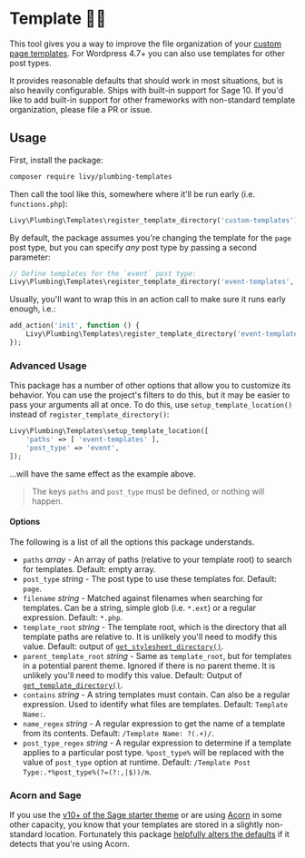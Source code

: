 # Template 👩‍🔧

This tool gives you a way to improve the file organization of your [custom page templates](https://developer.wordpress.org/themes/template-files-section/page-template-files/#creating-custom-page-templates-for-global-use). For Wordpress 4.7+ you can also use templates for other post types.

It provides reasonable defaults that should work in most situations, but is also heavily configurable. Ships with built-in support for Sage 10. If you'd like to add built-in support for other frameworks with non-standard template organization, please file a PR or issue.

## Usage

First, install the package:

```bash
composer require livy/plumbing-templates
```

Then call the tool like this, somewhere where it'll be run early (i.e. `functions.php`):

```php
Livy\Plumbing\Templates\register_template_directory('custom-templates');
```

By default, the package assumes you're changing the template for the `page` post type, but you can specify _any_ post type by passing a second parameter:

```php
// Define templates for the `event` post type:
Livy\Plumbing\Templates\register_template_directory('event-templates', 'event');
```

Usually, you'll want to wrap this in an action call to make sure it runs early enough, i.e.:

```php
add_action('init', function () {
    Livy\Plumbing\Templates\register_template_directory('event-templates', 'event');
});
```

### Advanced Usage

This package has a number of other options that allow you to customize its behavior. You can use the project's filters to do this, but it may be easier to pass your arguments all at once. To do this, use `setup_template_location()` instead of `register_template_directory()`:

```php
Livy\Plumbing\Templates\setup_template_location([
    'paths' => [ 'event-templates' ],
    'post_type' => 'event',
]);
```
...will have the same effect as the example above.

> The keys `paths` and `post_type` must be defined, or nothing will happen.

#### Options

The following is a list of all the options this package understands.

- `paths` _array_ - An array of paths (relative to your template root) to search for templates. Default: empty array.
- `post_type` _string_ - The post type to use these templates for. Default: `page`.
- `filename` _string_ - Matched against filenames when searching for templates. Can be a string, simple glob (i.e. `*.ext`) or a regular expression. Default: `*.php`.
- `template_root` _string_ - The template root, which is the directory that all template paths are relative to. It is unlikely you'll need to modify this value. Default: output of [`get_stylesheet_directory()`](https://developer.wordpress.org/reference/functions/get_stylesheet_directory/).
- `parent_template_root` _string_ - Same as `template_root`, but for templates in a potential parent theme. Ignored if there is no parent theme. It is unlikely you'll need to modify this value. Default: Output of [`get_template_directory()`](https://developer.wordpress.org/reference/functions/get_template_directory()/).
- `contains` _string_ - A string templates must contain. Can also be a regular expression. Used to identify what files are templates. Default: `Template Name:`.
- `name_regex` _string_ - A regular expression to get the name of a template from its contents. Default: `/Template Name: ?(.+)/`.
- `post_type_regex` _string_ - A regular expression to determine if a template applies to a particular post type. `%post_type%` will be replaced with the value of `post_type` option at runtime. Default: `/Template Post Type:.*%post_type%(?=(?:,|$))/m`.

### Acorn and Sage

If you use the [v10+ of the Sage starter theme](https://github.com/roots/sage) or are using [Acorn](https://github.com/roots/acorn) in some other capacity, you know that your templates are stored in a slightly non-standard location. Fortunately this package [helpfully alters the defaults](https://github.com/alwaysblank/plumbing-templates/blob/56d06ec8ba7fa9dae52a047ef5893bc25ebdd81f/src/filters.php#L11-L17) if it detects that you're using Acorn.
